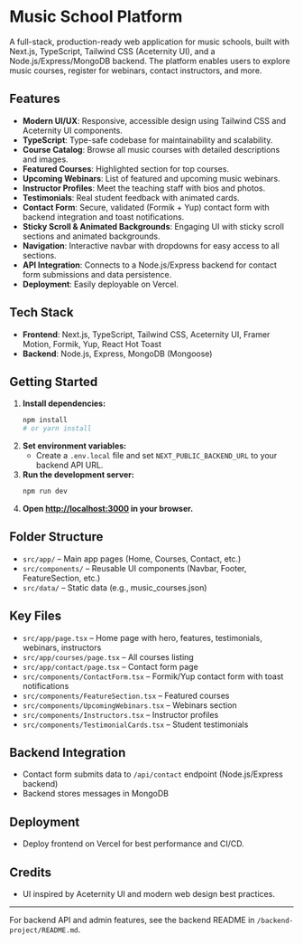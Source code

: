 # Music School Platform

A full-stack, production-ready web application for music schools, built with Next.js, TypeScript, Tailwind CSS (Aceternity UI), and a Node.js/Express/MongoDB backend. The platform enables users to explore music courses, register for webinars, contact instructors, and more.

## Features

- **Modern UI/UX**: Responsive, accessible design using Tailwind CSS and Aceternity UI components.
- **TypeScript**: Type-safe codebase for maintainability and scalability.
- **Course Catalog**: Browse all music courses with detailed descriptions and images.
- **Featured Courses**: Highlighted section for top courses.
- **Upcoming Webinars**: List of featured and upcoming music webinars.
- **Instructor Profiles**: Meet the teaching staff with bios and photos.
- **Testimonials**: Real student feedback with animated cards.
- **Contact Form**: Secure, validated (Formik + Yup) contact form with backend integration and toast notifications.
- **Sticky Scroll & Animated Backgrounds**: Engaging UI with sticky scroll sections and animated backgrounds.
- **Navigation**: Interactive navbar with dropdowns for easy access to all sections.
- **API Integration**: Connects to a Node.js/Express backend for contact form submissions and data persistence.
- **Deployment**: Easily deployable on Vercel.

## Tech Stack

- **Frontend**: Next.js, TypeScript, Tailwind CSS, Aceternity UI, Framer Motion, Formik, Yup, React Hot Toast
- **Backend**: Node.js, Express, MongoDB (Mongoose)

## Getting Started

1. **Install dependencies:**
   ```bash
   npm install
   # or yarn install
   ```
2. **Set environment variables:**
   - Create a `.env.local` file and set `NEXT_PUBLIC_BACKEND_URL` to your backend API URL.
3. **Run the development server:**
   ```bash
   npm run dev
   ```
4. **Open [http://localhost:3000](http://localhost:3000) in your browser.**

## Folder Structure

- `src/app/` – Main app pages (Home, Courses, Contact, etc.)
- `src/components/` – Reusable UI components (Navbar, Footer, FeatureSection, etc.)
- `src/data/` – Static data (e.g., music_courses.json)

## Key Files

- `src/app/page.tsx` – Home page with hero, features, testimonials, webinars, instructors
- `src/app/courses/page.tsx` – All courses listing
- `src/app/contact/page.tsx` – Contact form page
- `src/components/ContactForm.tsx` – Formik/Yup contact form with toast notifications
- `src/components/FeatureSection.tsx` – Featured courses
- `src/components/UpcomingWebinars.tsx` – Webinars section
- `src/components/Instructors.tsx` – Instructor profiles
- `src/components/TestimonialCards.tsx` – Student testimonials

## Backend Integration

- Contact form submits data to `/api/contact` endpoint (Node.js/Express backend)
- Backend stores messages in MongoDB

## Deployment

- Deploy frontend on Vercel for best performance and CI/CD.

## Credits
- UI inspired by Aceternity UI and modern web design best practices.

---

For backend API and admin features, see the backend README in `/backend-project/README.md`.
